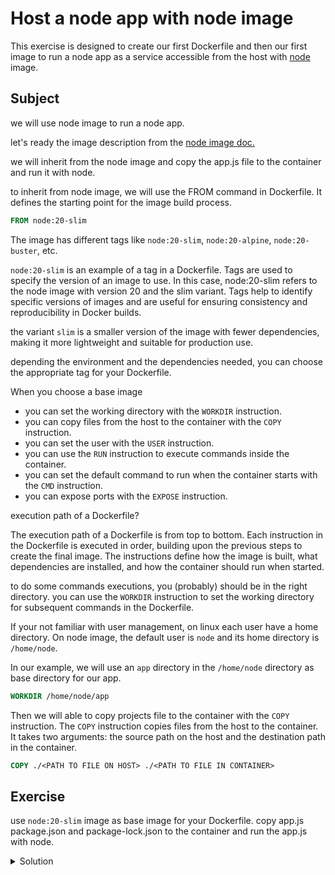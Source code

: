 # Host a node app with node image

This exercise is designed to create our first Dockerfile and then our first image to run a node app as a service accessible from the host with [node](https://hub.docker.com/_/node) image.

## Subject

we will use node image to run a node app.

let's ready the image description from the [node image doc.](https://hub.docker.com/_/node)

we will inherit from the node image and copy the app.js file to the container and run it with node.

to inherit from node image, we will use the FROM command in Dockerfile.
It defines the starting point for the image build process.
    
```Dockerfile
FROM node:20-slim
```

The image has different tags like `node:20-slim`, `node:20-alpine`, `node:20-buster`, etc.

`node:20-slim` is an example of a tag in a Dockerfile. Tags are used to specify the version of an image to use.
In this case, node:20-slim refers to the node image with version 20 and the slim variant.
Tags help to identify specific versions of images and are useful for ensuring consistency and reproducibility in Docker builds.

the variant `slim` is a smaller version of the image with fewer dependencies, making it more lightweight and suitable for production use.

depending the environment and the dependencies needed, you can choose the appropriate tag for your Dockerfile.


When you choose a base image
- you can set the working directory with the `WORKDIR` instruction.
- you can copy files from the host to the container with the `COPY` instruction.
- you can set the user with the `USER` instruction.
- you can use the `RUN` instruction to execute commands inside the container.
- you can set the default command to run when the container starts with the `CMD` instruction.
- you can expose ports with the `EXPOSE` instruction.





execution path of a Dockerfile?

The execution path of a Dockerfile is from top to bottom.
Each instruction in the Dockerfile is executed in order, building upon the previous steps to create the final image.
The instructions define how the image is built, what dependencies are installed, and how the container should run when started.

to do some commands executions, you (probably) should be in the right directory.
you can use the `WORKDIR` instruction to set the working directory for subsequent commands in the Dockerfile.

If your not familiar with user management, on linux each user have a home directory.
On node image, the default user is `node` and its home directory is `/home/node`.

In our example, we will use an `app` directory in the `/home/node` directory as base directory for our app.

```Dockerfile
WORKDIR /home/node/app
```

Then we will able to copy projects file to the container with the `COPY` instruction.
The `COPY` instruction copies files from the host to the container.
It takes two arguments: the source path on the host and the destination path in the container.
```Dockerfile
COPY ./<PATH TO FILE ON HOST> ./<PATH TO FILE IN CONTAINER>
```




## Exercise

use `node:20-slim` image as base image for your Dockerfile.
copy app.js package.json and package-lock.json to the container and run the app.js with node.

<details>
  <summary>Solution</summary>

```Dockerfile
FROM node:20-slim

WORKDIR /home/node/app

COPY ./app.js .
COPY package*.json .

RUN npm install --only=production

CMD ["node", "/home/node/app/app.js"]

EXPOSE 3000
```

```shell
docker build . -t my-no-app:v1 --no-cache
```

```shell
docker run --rm --init -p 3000:3000 my-no-app:v1
```

visit [http://localhost:3000](http://localhost:3000) to see the app running.

</details>
